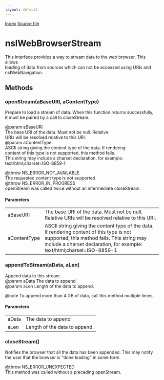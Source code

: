 ```yaml
---
layout: default
---
```

<div id='links'><a href="../index.html">Index</a>
<a href="http://dxr.mozilla.org/mozilla-central/source/embedding/browser/nsIWebBrowserStream.idl">Source file</a>
</div>

# nsIWebBrowserStream #
  
This interface provides a way to stream data to the web browser. This allows  
loading of data from sources which can not be accessed using URIs and  
nsIWebNavigation.  
  

## Methods ##

### openStream(aBaseURI, aContentType) ###
  
Prepare to load a stream of data. When this function returns successfully,  
it must be paired by a call to closeStream.  
  
@param aBaseURI  
       The base URI of the data. Must not be null. Relative  
       URIs will be resolved relative to this URI.  
@param aContentType  
       ASCII string giving the content type of the data. If rendering  
       content of this type is not supported, this method fails.  
       This string may include a charset declaration, for example:  
       text/html;charset=ISO-8859-1  
  
@throw NS_ERROR_NOT_AVAILABLE  
       The requested content type is not supported.  
@throw NS_ERROR_IN_PROGRESS  
       openStream was called twice without an intermediate closeStream.  
  

#### Parameters ####

<table>

<tr>
<td>aBaseURI</td>
<td>       The base URI of the data. Must not be null. Relative  
       URIs will be resolved relative to this URI.  
</td>
</tr>

<tr>
<td>aContentType</td>
<td>       ASCII string giving the content type of the data. If rendering  
       content of this type is not supported, this method fails.  
       This string may include a charset declaration, for example:  
       text/html;charset=ISO-8859-1  
</td>
</tr>

</table>

### appendToStream(aData, aLen) ###
  
Append data to this stream.  
@param aData The data to append  
@param aLen  Length of the data to append.  
  
@note To append more than 4 GB of data, call this method multiple times.  
  

#### Parameters ####

<table>

<tr>
<td>aData</td>
<td>The data to append  
</td>
</tr>

<tr>
<td>aLen</td>
<td>Length of the data to append.  
</td>
</tr>

</table>

### closeStream() ###
  
Notifies the browser that all the data has been appended. This may notify  
the user that the browser is "done loading" in some form.  
  
@throw NS_ERROR_UNEXPECTED  
       This method was called without a preceding openStream.  
  

